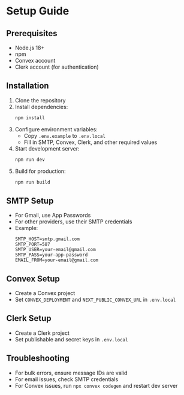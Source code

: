# Setup Guide

## Prerequisites
- Node.js 18+
- npm
- Convex account
- Clerk account (for authentication)

## Installation
1. Clone the repository
2. Install dependencies:
   ```bash
   npm install
   ```
3. Configure environment variables:
   - Copy `.env.example` to `.env.local`
   - Fill in SMTP, Convex, Clerk, and other required values
4. Start development server:
   ```bash
   npm run dev
   ```
5. Build for production:
   ```bash
   npm run build
   ```

## SMTP Setup
- For Gmail, use App Passwords
- For other providers, use their SMTP credentials
- Example:
  ```env
  SMTP_HOST=smtp.gmail.com
  SMTP_PORT=587
  SMTP_USER=your-email@gmail.com
  SMTP_PASS=your-app-password
  EMAIL_FROM=your-email@gmail.com
  ```

## Convex Setup
- Create a Convex project
- Set `CONVEX_DEPLOYMENT` and `NEXT_PUBLIC_CONVEX_URL` in `.env.local`

## Clerk Setup
- Create a Clerk project
- Set publishable and secret keys in `.env.local`

## Troubleshooting
- For bulk errors, ensure message IDs are valid
- For email issues, check SMTP credentials
- For Convex issues, run `npx convex codegen` and restart dev server
